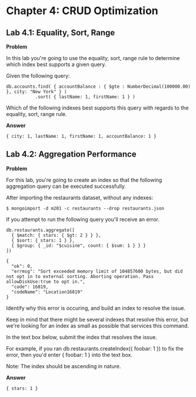 # Chapter 4: CRUD Optimization

## Lab 4.1: Equality, Sort, Range

**Problem**

In this lab you're going to use the equality, sort, range rule to determine which index best supports a given query.

Given the following query:

```
db.accounts.find( { accountBalance : { $gte : NumberDecimal(100000.00) }, city: "New York" } )
           .sort( { lastName: 1, firstName: 1 } )
```

Which of the following indexes best supports this query with regards to the equality, sort, range rule.

**Answer**

`{ city: 1, lastName: 1, firstName: 1, accountBalance: 1 }`

## Lab 4.2: Aggregation Performance

**Problem**

For this lab, you're going to create an index so that the following aggregation query can be executed successfully.

After importing the restaurants dataset, without any indexes:

```
$ mongoimport -d m201 -c restaurants --drop restaurants.json
```

If you attempt to run the following query you'll receive an error.

```
db.restaurants.aggregate([
  { $match: { stars: { $gt: 2 } } },
  { $sort: { stars: 1 } },
  { $group: { _id: "$cuisine", count: { $sum: 1 } } }
])
```

```
{
  "ok": 0,
  "errmsg": "Sort exceeded memory limit of 104857600 bytes, but did not opt in to external sorting. Aborting operation. Pass allowDiskUse:true to opt in.",
  "code": 16819,
  "codeName": "Location16819"
}
```

Identify why this error is occuring, and build an index to resolve the issue.

Keep in mind that there might be several indexes that resolve this error, but we're looking for an index as small as possible that services this command.

In the text box below, submit the index that resolves the issue.

For example, if you ran db.restaurants.createIndex({ foobar: 1 }) to fix the error, then you'd enter { foobar: 1 } into the text box.

Note: The index should be ascending in nature.

**Answer**

`{ stars: 1 }`
